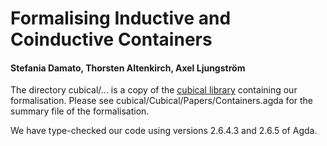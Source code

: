 # Formalising Inductive and Coinductive Containers
#### Stefania Damato, Thorsten Altenkirch, Axel Ljungström

The directory cubical/... is a copy of the [cubical library](https://github.com/agda/cubical) containing our formalisation. Please see cubical/Cubical/Papers/Containers.agda for the summary file of the formalisation.

We have type-checked our code using versions 2.6.4.3 and 2.6.5 of Agda. 
